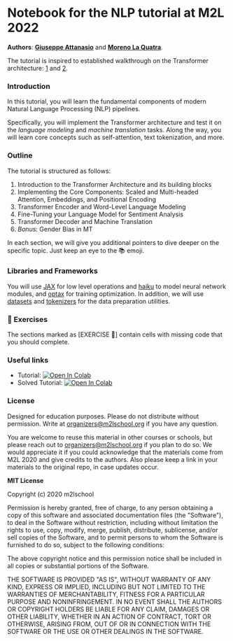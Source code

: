 # Notebook for the NLP tutorial at M2L 2022

**Authors**: **[Giuseppe Attanasio](https://federicobianchi.io)** and **[Moreno La Quatra](https://mlaquatra.me/)**.

The tutorial is inspired to established walkthrough on the Transformer architecture: [1](http://nlp.seas.harvard.edu/annotated-transformer) and [2](https://uvadlc-notebooks.readthedocs.io/en/latest/tutorial_notebooks/JAX/tutorial6/Transformers_and_MHAttention.html#The-Transformer-architecture).


### Introduction

In this tutorial, you will learn the fundamental components of modern Natural Language Processing (NLP) pipelines. 

Specifically, you will implement the Transformer architecture and test it on the *language modeling* and *machine translation* tasks. Along the way, you will learn core concepts such as self-attention, text tokenization, and more.

### Outline

The tutorial is structured as follows:

1. Introduction to the Transformer Architecture and its building blocks
2. Implementing the Core Components: Scaled and Multi-headed Attention, Embeddings, and Positional Encoding
3. Transformer Encoder and Word-Level Language Modeling
4. Fine-Tuning your Language Model for Sentiment Analysis
4. Transformer Decoder and Machine Translation 
5. *Bonus*: Gender Bias in MT

In each section, we will give you additional pointers to dive deeper on the specific topic. Just keep an eye to the 📚 emoji.

### Libraries and Frameworks

You will use [JAX](https://github.com/google/jax) for low level operations and [haiku](https://github.com/deepmind/dm-haiku) to model neural network modules, and [optax](https://github.com/deepmind/optax) for training optimization. In addition, we will use [datasets](https://github.com/huggingface/datasets) and [tokenizers](https://github.com/huggingface/tokenizers) for the data preparation utilities. 

### 📝 Exercises

The sections marked as \[EXERCISE 📝\] contain cells with missing code that you should complete.

### Useful links

+ Tutorial: [![Open In Colab](https://colab.research.google.com/assets/colab-badge.svg)](TBD)
+ Solved Tutorial: [![Open In Colab](https://colab.research.google.com/assets/colab-badge.svg)](TBD)

### License

Designed for education purposes. Please do not distribute without permission. Write at organizers@m2lschool.org if you have any question.

You are welcome to reuse this material in other courses or schools, but please reach out to organizers@m2lschool.org if you plan to do so. We would appreciate it if you could acknowledge that the materials come from M2L 2020 and give credits to the authors. Also please keep a link in your materials to the original repo, in case updates occur.

**MIT License**

Copyright (c) 2020 m2lschool

Permission is hereby granted, free of charge, to any person obtaining a copy
of this software and associated documentation files (the "Software"), to deal
in the Software without restriction, including without limitation the rights
to use, copy, modify, merge, publish, distribute, sublicense, and/or sell
copies of the Software, and to permit persons to whom the Software is
furnished to do so, subject to the following conditions:

The above copyright notice and this permission notice shall be included in all
copies or substantial portions of the Software.

THE SOFTWARE IS PROVIDED "AS IS", WITHOUT WARRANTY OF ANY KIND, EXPRESS OR
IMPLIED, INCLUDING BUT NOT LIMITED TO THE WARRANTIES OF MERCHANTABILITY,
FITNESS FOR A PARTICULAR PURPOSE AND NONINFRINGEMENT. IN NO EVENT SHALL THE
AUTHORS OR COPYRIGHT HOLDERS BE LIABLE FOR ANY CLAIM, DAMAGES OR OTHER
LIABILITY, WHETHER IN AN ACTION OF CONTRACT, TORT OR OTHERWISE, ARISING FROM,
OUT OF OR IN CONNECTION WITH THE SOFTWARE OR THE USE OR OTHER DEALINGS IN THE
SOFTWARE.
